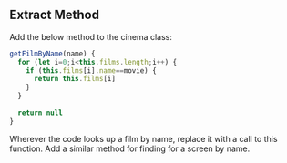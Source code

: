 ## Extract Method

Add the below method to the cinema class:

```javascript
getFilmByName(name) {
  for (let i=0;i<this.films.length;i++) {
    if (this.films[i].name==movie) {
      return this.films[i]
    }
  }
  
  return null
}
```

Wherever the code looks up a film by name, replace it with a call to this function. Add a similar method for finding for a screen by name.